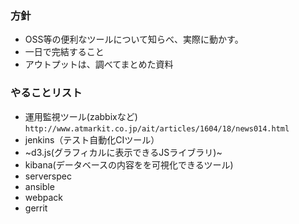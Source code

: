 ### 方針
- OSS等の便利なツールについて知らべ、実際に動かす。
- 一日で完結すること
- アウトプットは、調べてまとめた資料

### やることリスト
- 運用監視ツール(zabbixなど)
    ``http://www.atmarkit.co.jp/ait/articles/1604/18/news014.html``
- jenkins（テスト自動化CIツール）
- ~d3.js(グラフィカルに表示できるJSライブラリ)~
- kibana(データベースの内容をを可視化できるツール)
- serverspec
- ansible
- webpack
- gerrit
